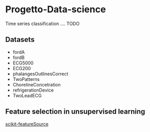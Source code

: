 # Progetto-Data-science
Time series classification .... TODO

## Datasets
- fordA
- fordB
- ECG5000
- ECG200
- phalangesOutlinesCorrect
- TwoPatterns
- ChorelineConcetration
- refrigerationDevice
- TwoLeadECG

## Feature selection in unsupervised learning
[scikit-featureSource](https://github.com/jundongl/scikit-featureSource)
